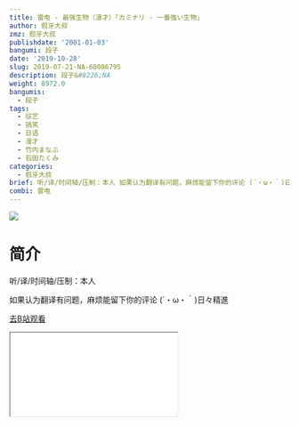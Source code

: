 ```yaml
---
title: 雷电 - 最强生物（漫才）「カミナリ - 一番強い生物」
author: 假牙大叔
zmz: 假牙大叔
publishdate: '2001-01-03'
bangumi: 段子
date: '2019-10-28'
slug: 2019-07-21-NA-60086795
description: 段子&#8226;NA
weight: 8972.0
bangumis:
  - 段子
tags:
  - 综艺
  - 搞笑
  - 日语
  - 漫才
  - 竹内まなぶ
  - 石田たくみ
categories:
  - 假牙大叔
brief: 听/译/时间轴/压制：本人 如果认为翻译有问题，麻烦能留下你的评论 (´・ω・｀)日々精進
combi: 雷电
---
```

![](https://raw.githubusercontent.com/tcgriffith/owaraisite/master/static/tmpimg/c644086052cb6f21adc929065948706e91ecc768.jpg.480.jpg)
# 简介  
听/译/时间轴/压制：本人

如果认为翻译有问题，麻烦能留下你的评论
(´・ω・｀)日々精進  

[去B站观看](https://www.bilibili.com/video/av60086795/)
<div class ="resp-container"><iframe class="testiframe" src="//player.bilibili.com/player.html?aid=60086795"", scrolling="no", allowfullscreen="true" > </iframe></div> 
